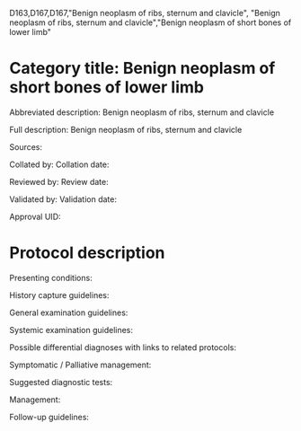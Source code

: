 D163,D167,D167,"Benign neoplasm of ribs, sternum and clavicle", "Benign neoplasm of ribs, sternum and clavicle","Benign neoplasm of short bones of lower limb"
# Category title: Benign neoplasm of short bones of lower limb

Abbreviated description: Benign neoplasm of ribs, sternum and clavicle

Full description: Benign neoplasm of ribs, sternum and clavicle

Sources:

Collated by:
Collation date:

Reviewed by:
Review date:

Validated by:
Validation date:

Approval UID:

# Protocol description

Presenting conditions:

History capture guidelines:

General examination guidelines:

Systemic examination guidelines:

Possible differential diagnoses with links to related protocols:

Symptomatic / Palliative management:

Suggested diagnostic tests:

Management:

Follow-up guidelines:
